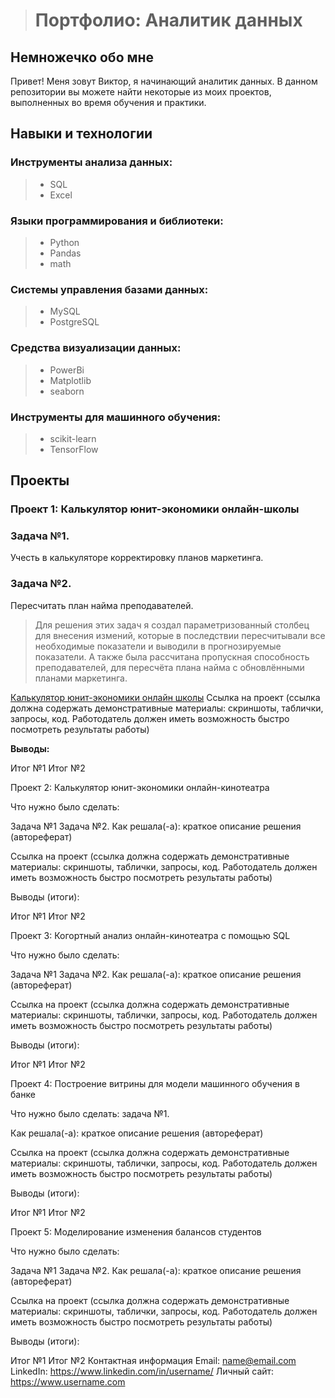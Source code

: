 > # Портфолио: Аналитик данных

## Немножечко обо мне

Привет! Меня зовут Виктор, я начинающий аналитик данных. В данном репозитории вы можете найти некоторые из моих проектов, выполненных во время обучения и практики.

## Навыки и технологии

### Инструменты анализа данных:   
>- SQL
>- Excel   
### Языки программирования и библиотеки:    
>- Python
>- Pandas
>- math   
### Системы управления базами данных:     
>- MySQL
>- PostgreSQL   
### Средства визуализации данных:    
>- PowerBi
>- Matplotlib
>- seaborn   
### Инструменты для машинного обучения:    
>- scikit-learn
>- TensorFlow

## Проекты

### Проект 1: Калькулятор юнит-экономики онлайн-школы

### Задача №1.   
Учесть в калькуляторе корректировку планов маркетинга.

### Задача №2.   
Пересчитать план найма преподавателей.   

>Для решения этих задач я создал параметризованный столбец для внесения измений, которые в последствии пересчитывали все необходимые показатели и выводили в прогнозируемые показатели. А также была рассчитана пропускная способность преподавателей, для пересчёта плана найма с обновлёнными планами маркетинга.

[Калькулятор юнит-экономики онлайн школы]() Ссылка на проект (ссылка должна содержать демонстративные материалы: скриншоты, таблички, запросы, код. Работодатель должен иметь возможность быстро посмотреть результаты работы)

**Выводы:**   

Итог №1
Итог №2

Проект 2: Калькулятор юнит-экономики онлайн-кинотеатра

Что нужно было сделать:

Задача №1
Задача №2.
Как решала(-а): краткое описание решения (автореферат)

Ссылка на проект (ссылка должна содержать демонстративные материалы: скриншоты, таблички, запросы, код. Работодатель должен иметь возможность быстро посмотреть результаты работы)

Выводы (итоги):

Итог №1
Итог №2


Проект 3: Когортный анализ онлайн-кинотеатра с помощью SQL

Что нужно было сделать:

Задача №1
Задача №2.
Как решала(-а): краткое описание решения (автореферат)

Ссылка на проект (ссылка должна содержать демонстративные материалы: скриншоты, таблички, запросы, код. Работодатель должен иметь возможность быстро посмотреть результаты работы)

Выводы (итоги):

Итог №1
Итог №2

Проект 4: Построение витрины для модели машинного обучения в банке

Что нужно было сделать: задача №1.

Как решала(-а): краткое описание решения (автореферат)

Ссылка на проект (ссылка должна содержать демонстративные материалы: скриншоты, таблички, запросы, код. Работодатель должен иметь возможность быстро посмотреть результаты работы)

Выводы (итоги):

Итог №1
Итог №2

Проект 5: Моделирование изменения балансов студентов

Что нужно было сделать:

Задача №1
Задача №2.
Как решала(-а): краткое описание решения (автореферат)

Ссылка на проект (ссылка должна содержать демонстративные материалы: скриншоты, таблички, запросы, код. Работодатель должен иметь возможность быстро посмотреть результаты работы)

Выводы (итоги):

Итог №1
Итог №2
Контактная информация
Email: name@email.com
LinkedIn: https://www.linkedin.com/in/username/
Личный сайт: https://www.username.com
